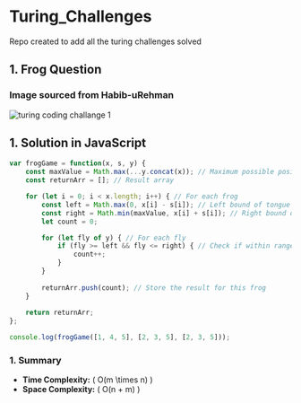 # Turing_Challenges
Repo created to add all the turing challenges solved

## 1. Frog Question
### Image sourced from Habib-uRehman
![turing coding challange 1](https://github.com/user-attachments/assets/6e7167f1-c3e4-4fcb-ad52-a8252760eb51)

## 1. Solution in JavaScript
```javascript
var frogGame = function(x, s, y) {
    const maxValue = Math.max(...y.concat(x)); // Maximum possible position
    const returnArr = []; // Result array

    for (let i = 0; i < x.length; i++) { // For each frog
        const left = Math.max(0, x[i] - s[i]); // Left bound of tongue range
        const right = Math.min(maxValue, x[i] + s[i]); // Right bound of tongue range
        let count = 0;

        for (let fly of y) { // For each fly
            if (fly >= left && fly <= right) { // Check if within range
                count++;
            }
        }
        
        returnArr.push(count); // Store the result for this frog
    }
    
    return returnArr;
};

console.log(frogGame([1, 4, 5], [2, 3, 5], [2, 3, 5]));
```
### 1. Summary
- **Time Complexity:** \( O(m \times n) \)
- **Space Complexity:** \( O(n + m) \)
